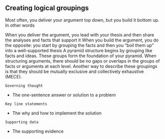 ## Creating logical groupings

Most often, you deliver your argument top down, but you build it bottom up. In other words

When you deliver the argument, you lead with your thesis and then share the analyses and facts that support it
When you build the argument, you do the opposite: you start by grouping the facts and then you “boil them up” into a well-supported thesis
A pyramid structure begins by grouping like facts and ideas. These groups form the foundation of your pyramid. When structuring arguments, there should be no gaps or overlaps in the groups of facts or arguments at each level. Another way to describe these groupings is that they should be mutually exclusive and collectively exhaustive (MECE).

`Governing thought`

+ The one-sentence answer or solution to a problem

`Key line statements`

+ The why and how to implement the solution

`Supporting data`

+ The supporting evidence
